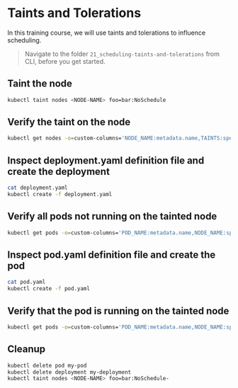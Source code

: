 # Taints and Tolerations

In this training course, we will use taints and tolerations to influence scheduling.

> Navigate to the folder `21_scheduling-taints-and-tolerations` from CLI, before you get started.

## Taint the node

```bash
kubectl taint nodes <NODE-NAME> foo=bar:NoSchedule
```

## Verify the taint on the node

```bash
kubectl get nodes -o=custom-columns='NODE_NAME:metadata.name,TAINTS:spec.taints[*]'
```

## Inspect deployment.yaml definition file and create the deployment

```bash
cat deployment.yaml
kubectl create -f deployment.yaml
```

## Verify all pods not running on the tainted node

```bash
kubectl get pods -o=custom-columns='POD_NAME:metadata.name,NODE_NAME:spec.nodeName'
```

## Inspect pod.yaml definition file and create the pod

```bash
cat pod.yaml
kubectl create -f pod.yaml
```

## Verify that the pod is running on the tainted node

```bash
kubectl get pods -o=custom-columns='POD_NAME:metadata.name,NODE_NAME:spec.nodeName'
```

## Cleanup

```bash
kubectl delete pod my-pod
kubectl delete deployment my-deployment
kubectl taint nodes <NODE-NAME> foo=bar:NoSchedule-
```
